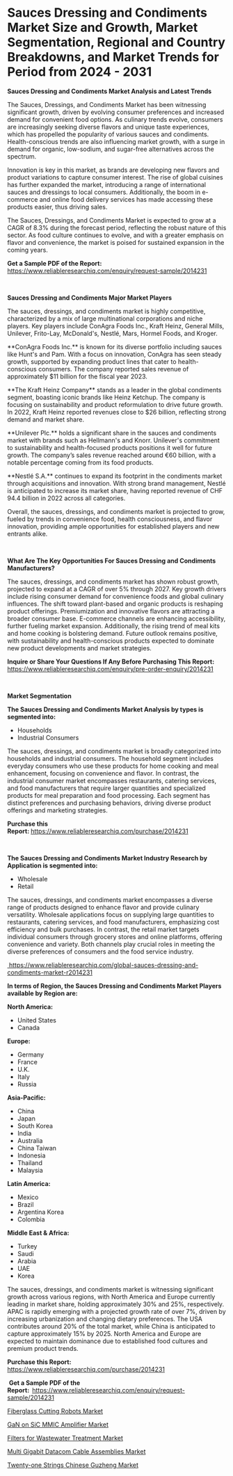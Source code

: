 <p><h1>Sauces Dressing and Condiments Market Size and Growth, Market Segmentation, Regional and Country Breakdowns, and Market Trends for Period from 2024 -  2031</h1></p><p><strong>Sauces Dressing and Condiments Market Analysis and Latest Trends</strong></p>
<p><p>The Sauces, Dressings, and Condiments Market has been witnessing significant growth, driven by evolving consumer preferences and increased demand for convenient food options. As culinary trends evolve, consumers are increasingly seeking diverse flavors and unique taste experiences, which has propelled the popularity of various sauces and condiments. Health-conscious trends are also influencing market growth, with a surge in demand for organic, low-sodium, and sugar-free alternatives across the spectrum.</p><p>Innovation is key in this market, as brands are developing new flavors and product variations to capture consumer interest. The rise of global cuisines has further expanded the market, introducing a range of international sauces and dressings to local consumers. Additionally, the boom in e-commerce and online food delivery services has made accessing these products easier, thus driving sales.</p><p>The Sauces, Dressings, and Condiments Market is expected to grow at a CAGR of 8.3% during the forecast period, reflecting the robust nature of this sector. As food culture continues to evolve, and with a greater emphasis on flavor and convenience, the market is poised for sustained expansion in the coming years.</p></p>
<p><strong>Get a Sample PDF of the Report:&nbsp;</strong> <a href="https://www.reliableresearchiq.com/enquiry/request-sample/2014231?utm_campaign=1121&utm_medium=2&utm_source=Github&utm_content=ia&utm_term=26102024&utm_id=sauces-dressing-and-condiments">https://www.reliableresearchiq.com/enquiry/request-sample/2014231</a></p>
<p>&nbsp;</p>
<p><strong>Sauces Dressing and Condiments Major Market Players</strong></p>
<p><p>The sauces, dressings, and condiments market is highly competitive, characterized by a mix of large multinational corporations and niche players. Key players include ConAgra Foods Inc., Kraft Heinz, General Mills, Unilever, Frito-Lay, McDonald's, Nestlé, Mars, Hormel Foods, and Kroger.</p><p>**ConAgra Foods Inc.** is known for its diverse portfolio including sauces like Hunt's and Pam. With a focus on innovation, ConAgra has seen steady growth, supported by expanding product lines that cater to health-conscious consumers. The company reported sales revenue of approximately $11 billion for the fiscal year 2023.</p><p>**The Kraft Heinz Company** stands as a leader in the global condiments segment, boasting iconic brands like Heinz Ketchup. The company is focusing on sustainability and product reformulation to drive future growth. In 2022, Kraft Heinz reported revenues close to $26 billion, reflecting strong demand and market share.</p><p>**Unilever Plc.** holds a significant share in the sauces and condiments market with brands such as Hellmann's and Knorr. Unilever's commitment to sustainability and health-focused products positions it well for future growth. The company’s sales revenue reached around €60 billion, with a notable percentage coming from its food products.</p><p>**Nestlé S.A.** continues to expand its footprint in the condiments market through acquisitions and innovation. With strong brand management, Nestlé is anticipated to increase its market share, having reported revenue of CHF 94.4 billion in 2022 across all categories.</p><p>Overall, the sauces, dressings, and condiments market is projected to grow, fueled by trends in convenience food, health consciousness, and flavor innovation, providing ample opportunities for established players and new entrants alike.</p></p>
<p>&nbsp;</p>
<p><strong>What Are The Key Opportunities For Sauces Dressing and Condiments Manufacturers?</strong></p>
<p><p>The sauces, dressings, and condiments market has shown robust growth, projected to expand at a CAGR of over 5% through 2027. Key growth drivers include rising consumer demand for convenience foods and global culinary influences. The shift toward plant-based and organic products is reshaping product offerings. Premiumization and innovative flavors are attracting a broader consumer base. E-commerce channels are enhancing accessibility, further fueling market expansion. Additionally, the rising trend of meal kits and home cooking is bolstering demand. Future outlook remains positive, with sustainability and health-conscious products expected to dominate new product developments and market strategies.</p></p>
<p><strong>Inquire or Share Your Questions If Any Before Purchasing This Report:</strong> <a href="https://www.reliableresearchiq.com/enquiry/pre-order-enquiry/2014231?utm_campaign=1121&utm_medium=2&utm_source=Github&utm_content=ia&utm_term=26102024&utm_id=sauces-dressing-and-condiments">https://www.reliableresearchiq.com/enquiry/pre-order-enquiry/2014231</a></p>
<p>&nbsp;</p>
<p><strong>Market Segmentation</strong></p>
<p><strong>The Sauces Dressing and Condiments Market Analysis by types is segmented into:</strong></p>
<p><ul><li>Households</li><li>Industrial Consumers</li></ul></p>
<p><p>The sauces, dressings, and condiments market is broadly categorized into households and industrial consumers. The household segment includes everyday consumers who use these products for home cooking and meal enhancement, focusing on convenience and flavor. In contrast, the industrial consumer market encompasses restaurants, catering services, and food manufacturers that require larger quantities and specialized products for meal preparation and food processing. Each segment has distinct preferences and purchasing behaviors, driving diverse product offerings and marketing strategies.</p></p>
<p><strong>Purchase this Report:&nbsp;</strong><a href="https://www.reliableresearchiq.com/purchase/2014231?utm_campaign=1121&utm_medium=2&utm_source=Github&utm_content=ia&utm_term=26102024&utm_id=sauces-dressing-and-condiments">https://www.reliableresearchiq.com/purchase/2014231</a></p>
<p>&nbsp;</p>
<p><strong>The Sauces Dressing and Condiments Market Industry Research by Application is segmented into:</strong></p>
<p><ul><li>Wholesale</li><li>Retail</li></ul></p>
<p><p>The sauces, dressings, and condiments market encompasses a diverse range of products designed to enhance flavor and provide culinary versatility. Wholesale applications focus on supplying large quantities to restaurants, catering services, and food manufacturers, emphasizing cost efficiency and bulk purchases. In contrast, the retail market targets individual consumers through grocery stores and online platforms, offering convenience and variety. Both channels play crucial roles in meeting the diverse preferences of consumers and the food service industry.</p></p>
<p><a href="https://www.reliableresearchiq.com/global-sauces-dressing-and-condiments-market-r2014231?utm_campaign=1121&utm_medium=2&utm_source=Github&utm_content=ia&utm_term=26102024&utm_id=sauces-dressing-and-condiments">&nbsp;https://www.reliableresearchiq.com/global-sauces-dressing-and-condiments-market-r2014231</a></p>
<p><strong>In terms of Region, the Sauces Dressing and Condiments Market Players available by Region are:</strong></p>
<p>
    <p> <strong> North America: </strong>
        <ul>
            <li>United States</li>
            <li>Canada</li>
        </ul>
        </p> 
    <p> <strong> Europe: </strong>
        <ul>
            <li>Germany</li>
            <li>France</li>
            <li>U.K.</li>
            <li>Italy</li>
            <li>Russia</li>
        </ul>
        </p> 
    <p> <strong> Asia-Pacific: </strong>
        <ul>
            <li>China</li>
            <li>Japan</li>
            <li>South Korea</li>
            <li>India</li>
            <li>Australia</li>
            <li>China Taiwan</li>
            <li>Indonesia</li>
            <li>Thailand</li>
            <li>Malaysia</li>
        </ul>
        </p> 
    <p> <strong> Latin America: </strong>
        <ul>
            <li>Mexico</li>
            <li>Brazil</li>
            <li>Argentina Korea</li>
            <li>Colombia</li>
        </ul>
        </p> 
    <p> <strong> Middle East & Africa: </strong>
        <ul>
            <li>Turkey</li>
            <li>Saudi</li>
            <li>Arabia</li>
            <li>UAE</li>
            <li>Korea</li>
        </ul>
    </p>
    </p>
<p><p>The sauces, dressings, and condiments market is witnessing significant growth across various regions, with North America and Europe currently leading in market share, holding approximately 30% and 25%, respectively. APAC is rapidly emerging with a projected growth rate of over 7%, driven by increasing urbanization and changing dietary preferences. The USA contributes around 20% of the total market, while China is anticipated to capture approximately 15% by 2025. North America and Europe are expected to maintain dominance due to established food cultures and premium product trends.</p></p>
<p><strong>Purchase this Report: </strong><a href="https://www.reliableresearchiq.com/purchase/2014231?utm_campaign=1121&utm_medium=2&utm_source=Github&utm_content=ia&utm_term=26102024&utm_id=sauces-dressing-and-condiments">https://www.reliableresearchiq.com/purchase/2014231</a></p>
<p>&nbsp;<strong>Get a Sample PDF of the Report:&nbsp;&nbsp;</strong><a href="https://www.reliableresearchiq.com/enquiry/request-sample/2014231?utm_campaign=1121&utm_medium=2&utm_source=Github&utm_content=ia&utm_term=26102024&utm_id=sauces-dressing-and-condiments">https://www.reliableresearchiq.com/enquiry/request-sample/2014231</a></p>
<p><strong></strong></p>
<p><p><a href="https://issuu.com/reportprime-2/docs/fiberglass-cutting-robots-market-si_e47528c83b029b?utm_campaign=1121&utm_medium=2&utm_source=Github&utm_content=ia&utm_term=26102024&utm_id=sauces-dressing-and-condiments">Fiberglass Cutting Robots Market</a></p><p><a href="https://github.com/brindal51/Market-Research-Report-List-1/blob/main/gan-on-sic-mmic-amplifier-market.md?utm_campaign=1121&utm_medium=2&utm_source=Github&utm_content=ia&utm_term=26102024&utm_id=sauces-dressing-and-condiments">GaN on SiC MMIC Amplifier Market</a></p><p><a href="https://issuu.com/reportprime-2/docs/filters-for-wastewater-treatment-ma_2e31b901e271e2?utm_campaign=1121&utm_medium=2&utm_source=Github&utm_content=ia&utm_term=26102024&utm_id=sauces-dressing-and-condiments">Filters for Wastewater Treatment Market</a></p><p><a href="https://github.com/wendisyqf/Market-Research-Report-List-1/blob/main/multi-gigabit-datacom-cable-assemblies-market.md?utm_campaign=1121&utm_medium=2&utm_source=Github&utm_content=ia&utm_term=26102024&utm_id=sauces-dressing-and-condiments">Multi Gigabit Datacom Cable Assemblies Market</a></p><p><a href="https://www.linkedin.com/pulse/twenty-one-strings-chinese-guzheng-market-industry-landscape-objse?utm_campaign=1121&utm_medium=2&utm_source=Github&utm_content=ia&utm_term=26102024&utm_id=sauces-dressing-and-condiments">Twenty-one Strings Chinese Guzheng Market</a></p></p>